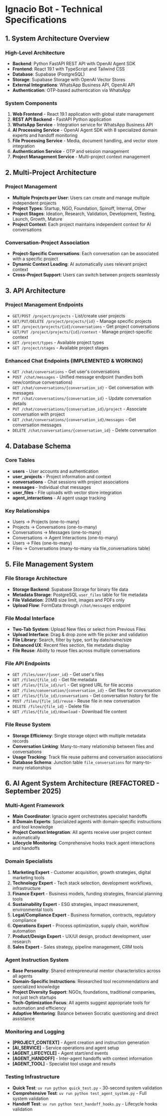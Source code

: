 # Ignacio Bot - Technical Specifications

## 1. System Architecture Overview

### High-Level Architecture
- **Backend**: Python FastAPI REST API with OpenAI Agent SDK
- **Frontend**: React 19.1 with TypeScript and Tailwind CSS
- **Database**: Supabase (PostgreSQL)
- **Storage**: Supabase Storage with OpenAI Vector Stores
- **External Integrations**: WhatsApp Business API, OpenAI API
- **Authentication**: OTP-based authentication via WhatsApp

### System Components
1. **Web Frontend** - React 19.1 application with global state management
2. **REST API Backend** - FastAPI Python application
3. **WhatsApp Service** - Integration service for WhatsApp Business API
4. **AI Processing Service** - OpenAI Agent SDK with 8 specialized domain experts and handoff monitoring
5. **File Processing Service** - Media, document handling, and vector store integration
6. **Authentication Service** - OTP and session management
7. **Project Management Service** - Multi-project context management

## 2. Multi-Project Architecture

### Project Management
- **Multiple Projects per User**: Users can create and manage multiple independent projects
- **Project Types**: Startup, NGO, Foundation, Spinoff, Internal, Other
- **Project Stages**: Ideation, Research, Validation, Development, Testing, Launch, Growth, Mature
- **Project Context**: Each project maintains independent context for AI conversations

### Conversation-Project Association
- **Project-Specific Conversations**: Each conversation can be associated with a specific project
- **Dynamic Context Loading**: AI automatically uses relevant project context
- **Cross-Project Support**: Users can switch between projects seamlessly

## 3. API Architecture

### Project Management Endpoints
- `GET/POST /project/projects` - List/create user projects
- `GET/PUT/DELETE /project/projects/{id}` - Manage specific projects
- `GET /project/projects/{id}/conversations` - Get project conversations
- `GET/PUT /project/projects/{id}/context` - Manage project-specific context
- `GET /project/types` - Available project types
- `GET /project/stages` - Available project stages

### Enhanced Chat Endpoints (IMPLEMENTED & WORKING)
- `GET /chat/conversations` - Get user's conversations
- `POST /chat/messages` - Unified message endpoint (handles both new/continue conversations)
- `GET /chat/conversations/{conversation_id}` - Get conversation with messages
- `PUT /chat/conversations/{conversation_id}` - Update conversation details
- `PUT /chat/conversations/{conversation_id}/project` - Associate conversation with project
- `GET /chat/conversations/{conversation_id}/messages` - Get conversation messages
- `DELETE /chat/conversations/{conversation_id}` - Delete conversation

## 4. Database Schema

### Core Tables
- **users** - User accounts and authentication
- **user_projects** - Project information and context
- **conversations** - Chat sessions with project associations
- **messages** - Individual chat messages
- **user_files** - File uploads with vector store integration
- **agent_interactions** - AI agent usage tracking

### Key Relationships
- Users → Projects (one-to-many)
- Projects → Conversations (one-to-many)
- Conversations → Messages (one-to-many)
- Conversations → Agent Interactions (one-to-many)
- Users → Files (one-to-many)
- Files → Conversations (many-to-many via file_conversations table)

## 5. File Management System

### File Storage Architecture
- **Storage Backend**: Supabase Storage for binary file data
- **Metadata Storage**: PostgreSQL `user_files` table for file metadata
- **File Validation**: 20MB size limit, images and PDFs only
- **Upload Flow**: FormData through `/chat/messages` endpoint

### File Modal Interface
- **Two-Tab System**: Upload New files or select from Previous Files
- **Upload Interface**: Drag & drop zone with file picker and validation
- **File Library**: Search, filter by type, sort by date/name/size
- **Enhanced UX**: Recent files section, file metadata display
- **File Reuse**: Ability to reuse files across multiple conversations

### File API Endpoints
- `GET /files/user/{user_id}` - Get user's files
- `GET /files/{file_id}` - Get file metadata
- `GET /files/{file_id}/url` - Get signed URL for file access
- `GET /files/conversation/{conversation_id}` - Get files for conversation
- `GET /files/{file_id}/conversations` - Get conversation history for file
- `POST /files/{file_id}/reuse` - Reuse file in new conversation
- `DELETE /files/{file_id}` - Delete file
- `GET /files/{file_id}/download` - Download file content

### File Reuse System
- **Storage Efficiency**: Single storage object with multiple metadata records
- **Conversation Linking**: Many-to-many relationship between files and conversations
- **Usage Tracking**: Track file reuse patterns and conversation associations
- **Database Schema**: Junction table `file_conversations` for many-to-many relationships

## 6. AI Agent System Architecture (REFACTORED - September 2025)

### Multi-Agent Framework
- **Main Coordinator**: Ignacio agent orchestrates specialist handoffs
- **8 Domain Experts**: Specialized agents with domain-specific instructions and tool knowledge
- **Project Context Integration**: All agents receive user project context automatically
- **Lifecycle Monitoring**: Comprehensive hooks track agent interactions and handoffs

### Domain Specialists
1. **Marketing Expert** - Customer acquisition, growth strategies, digital marketing tools
2. **Technology Expert** - Tech stack selection, development workflows, infrastructure
3. **Finance Expert** - Business models, funding strategies, financial planning tools
4. **Sustainability Expert** - ESG strategies, impact measurement, environmental tools
5. **Legal/Compliance Expert** - Business formation, contracts, regulatory compliance
6. **Operations Expert** - Process optimization, supply chain, workflow automation
7. **Product/Design Expert** - UX/UI design, product development, user research
8. **Sales Expert** - Sales strategy, pipeline management, CRM tools

### Agent Instruction System
- **Base Personality**: Shared entrepreneurial mentor characteristics across all agents
- **Domain-Specific Instructions**: Researched tool recommendations and specialized knowledge
- **Project Diversity Support**: NGOs, foundations, traditional companies, not just tech startups
- **Tech-Optimization Focus**: All agents suggest appropriate tools for automation and efficiency
- **Adaptive Mentoring**: Balance between Socratic questioning and direct assistance

### Monitoring and Logging
- **[PROJECT_CONTEXT]** - Agent creation and instruction generation
- **[AI_SERVICE]** - Service operations and agent setup
- **[AGENT_LIFECYCLE]** - Agent start/end events
- **[AGENT_HANDOFF]** - Inter-agent handoffs with context information
- **[AGENT_TOOL]** - Specialist tool usage and results

### Testing Infrastructure
- **Quick Test**: `uv run python quick_test.py` - 30-second system validation
- **Comprehensive Test**: `uv run python test_agent_system.py` - Full system validation
- **Handoff Test**: `uv run python test_handoff_hooks.py` - Lifecycle hooks validation